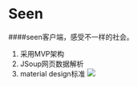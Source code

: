 # Seen
####seen客户端，感受不一样的社会。

1. 采用MVP架构
2. JSoup网页数据解析
3. material design标准
![](http://7xl7dy.com1.z0.glb.clouddn.com/ezgif.com-gif-maker.gif)




